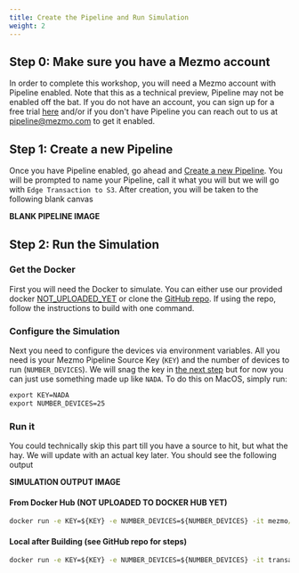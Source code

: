 ```yaml
---
title: Create the Pipeline and Run Simulation
weight: 2
---
```


## Step 0: Make sure you have a Mezmo account

In order to complete this workshop, you will need a Mezmo account with Pipeline enabled.  Note that this as a technical preview, Pipeline may not be enabled off the bat.  If you do not have an account, you can sign up for a free trial [here](https://app.mezmo.com/signup) and/or if you don't have Pipeline you can reach out to us at [pipeline@mezmo.com](mailto:pipeline@mezmo.com) to get it enabled.

## Step 1: Create a new Pipeline

Once you have Pipeline enabled, go ahead and [Create a new Pipeline](https://app.mezmo.com/pipelines/pipeline/new).  You will be prompted to name your Pipeline, call it what you will but we will go with `Edge Transaction to S3`.  After creation, you will be taken to the following blank canvas

**BLANK PIPELINE IMAGE**

## Step 2: Run the Simulation

### Get the Docker
First you will need the Docker to simulate.  You can either use our provided docker [NOT_UPLOADED_YET](#) or clone the [GitHub repo](https://github.com/answerbook/https://github.com/answerbook/financialTransactionDeviceSim).  If using the repo, follow the instructions to build with one command.

### Configure the Simulation
Next you need to configure the devices via environment variables.  All you need is your Mezmo Pipeline Source Key (`KEY`) and the number of devices to run (`NUMBER_DEVICES`).  We will snag the key in [the next step](/content/en/transaction-to-s3/docs/sources.md) but for now you can just use something made up like `NADA`.  To do this on MacOS, simply run:

```cmd
export KEY=NADA
export NUMBER_DEVICES=25
```

### Run it
You could technically skip this part till you have a source to hit, but what the hay.  We will update with an actual key later.  You should see the following output

**SIMULATION OUTPUT IMAGE**

#### From Docker Hub (NOT UPLOADED TO DOCKER HUB YET)
```cmd
docker run -e KEY=${KEY} -e NUMBER_DEVICES=${NUMBER_DEVICES} -it mezmo/transaction-device-sim
```

#### Local after Building (see GitHub repo for steps)
```cmd
docker run -e KEY=${KEY} -e NUMBER_DEVICES=${NUMBER_DEVICES} -it transaction-device-sim
```

